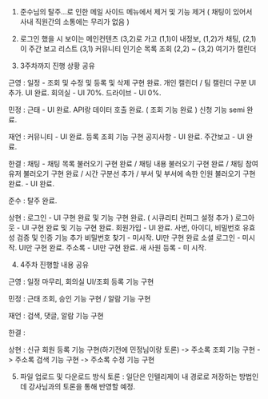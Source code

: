 1. 준수님의 탈주...로 인한 메일 사이드 메뉴에서 제거 및 기능 제거 ( 채팅이 있어서 사내 직원간의 소통에는 무리가 없음 )

2. 로그인 했을 시 보이는 메인컨텐츠 (3,2)로 가고 (1,1)이 내정보, (1,2)가 채팅, (2,1)이 주간 보고 리스트 (3,1) 커뮤니티 인기순 목록 조회 (2,2) ~ (3,2) 여기가 캘린더

3. 3주차까지 진행 상황 공유

근영 : 일정 - 조회 및 수정 및 등록 및 삭제 구현 완료. 개인 캘린더 / 팀 캘린더 구분 UI 추가. UI 완료.
      회의실 - UI 70%.
      드라이브 - UI 0%.

민정 : 근태 - UI 완료. API랑 데이터 호출 완료. ( 조회 기능 완료 ) 신청 기능 semi 완료.

재언 : 커뮤니티 - UI 완료. 등록 조회 기능 구현
      공지사항 - UI 완료. 
      주간보고 - UI 완료.

한결 : 채팅 - 채팅 목록 불러오기 구현 완료 / 채팅 내용 불러오기 구현 완료 / 채팅 참여 유저 불러오기 구현 완료 / 시간 구분선 추가 / 부서 및 부서에 속한 인원 불러오기 구현 완료.
          - UI  완료.

준수 : 탈주 완료.

상현 : 로그인 - UI 구현 완료 및 기능 구현 완료. ( 시큐리티 컨피그 설정 추가 )
      로그아웃 - UI 구현 완료 및 기능 구현 완료.
      회원가입 - UI 완료. 사번, 아이디, 비밀번호 유효성 검증 및 인증 기능 추가
      비밀번호 찾기 - 미시작. UI만 구현 완료
      소셜 로그인 - 미시작. UI만 구현 완료.
      주소록 - UI만 구현 완료. 
      새 사원 등록 - 미 시작.

4. 4주차 진행할 내용 공유

근영 : 일정 마무리, 회의실 UI/조회 등록 기능 구현

민정 : 근태 조회, 승인 기능 구현 / 알람 기능  구현

재언 : 검색, 댓글, 알람 기능 구현 

한결 : 

상현 : 신규 회원 등록 기능 구현(하기전에 민정님이랑 토론) -> 주소록 조회 기능 구현 -> 주소록 검색 기능 구현 -> 주소록 수정 기능 구현  

5. 파일 업로드 및 다운로드 방식 토론 : 일단은 인텔리제이 내 경로로 저장하는 방법인데 강사님과의 토론을 통해 반영할 예정.
